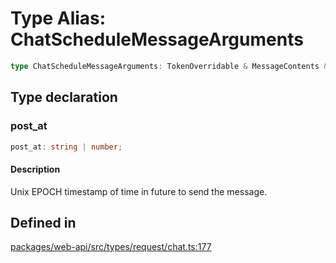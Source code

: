 # Type Alias: ChatScheduleMessageArguments

```ts
type ChatScheduleMessageArguments: TokenOverridable & MessageContents & object & ReplyInThread & Parse & LinkNames & AsUser & Metadata & Unfurls;
```

## Type declaration

### post\_at

```ts
post_at: string | number;
```

#### Description

Unix EPOCH timestamp of time in future to send the message.

## Defined in

[packages/web-api/src/types/request/chat.ts:177](https://github.com/slackapi/node-slack-sdk/blob/7b348598b763c2b7545d1042b5f0429775cfa62c/packages/web-api/src/types/request/chat.ts#L177)
